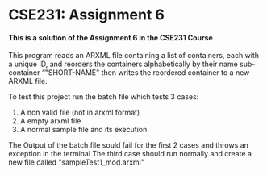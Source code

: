 # CSE231: Assignment 6

#### This is a solution of the Assignment 6 in the CSE231 Course
This program reads an ARXML file containing a list of containers, each with a unique ID, and reorders the containers alphabetically by their name sub-container “"SHORT-NAME" then writes the reordered container to a new ARXML file.  
  
To test this project run the batch file which tests 3 cases:
1. A non valid file (not in arxml format)
2. A empty arxml file
3. A normal sample file and its execution

The Output of the batch file sould fail for the first 2 cases and throws an exception in the terminal
The third case should run normally and create a new file called "sampleTest1_mod.arxml"
